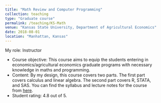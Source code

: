 ```yaml
---
title: "Math Review and Computer Programming"
collection: teaching
type: "Graduate course"
permalink: /teaching/KS-Math
venue: "Kansas State University, Department of Agricultural Economics"
date: 2018-08-01
location: "Manhattan, Kansas"
---
```



 My role: Instructor 
 - Course objective: This course aims to equip the students entering in economics/agricultural economics graduate programs with necessary knowledge in maths and programming. 
 - Content: By my design, this course covers two parts. The first part covers calculus and linear algebra. The second part covers R, STATA, and SAS. You can find the syllabus and lecture notes for the course from [here](https://github.com/cbw1243/KSUMathReview).
 - Student rating: 4.8 out of 5. 